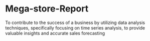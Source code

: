 # Mega-store-Report
To contribute to the success of a business by utilizing data analysis techniques, specifically focusing on time series analysis, to provide valuable insights and accurate sales  forecasting
